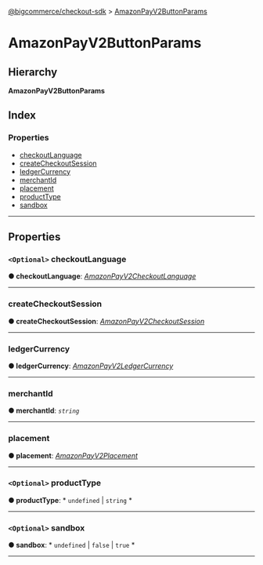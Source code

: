 [@bigcommerce/checkout-sdk](../README.md) > [AmazonPayV2ButtonParams](../interfaces/amazonpayv2buttonparams.md)

# AmazonPayV2ButtonParams

## Hierarchy

**AmazonPayV2ButtonParams**

## Index

### Properties

* [checkoutLanguage](amazonpayv2buttonparams.md#checkoutlanguage)
* [createCheckoutSession](amazonpayv2buttonparams.md#createcheckoutsession)
* [ledgerCurrency](amazonpayv2buttonparams.md#ledgercurrency)
* [merchantId](amazonpayv2buttonparams.md#merchantid)
* [placement](amazonpayv2buttonparams.md#placement)
* [productType](amazonpayv2buttonparams.md#producttype)
* [sandbox](amazonpayv2buttonparams.md#sandbox)

---

## Properties

<a id="checkoutlanguage"></a>

### `<Optional>` checkoutLanguage

**● checkoutLanguage**: *[AmazonPayV2CheckoutLanguage](../enums/amazonpayv2checkoutlanguage.md)*

___
<a id="createcheckoutsession"></a>

###  createCheckoutSession

**● createCheckoutSession**: *[AmazonPayV2CheckoutSession](amazonpayv2checkoutsession.md)*

___
<a id="ledgercurrency"></a>

###  ledgerCurrency

**● ledgerCurrency**: *[AmazonPayV2LedgerCurrency](../enums/amazonpayv2ledgercurrency.md)*

___
<a id="merchantid"></a>

###  merchantId

**● merchantId**: *`string`*

___
<a id="placement"></a>

###  placement

**● placement**: *[AmazonPayV2Placement](../enums/amazonpayv2placement.md)*

___
<a id="producttype"></a>

### `<Optional>` productType

**● productType**: * `undefined` &#124; `string`
*

___
<a id="sandbox"></a>

### `<Optional>` sandbox

**● sandbox**: * `undefined` &#124; `false` &#124; `true`
*

___

